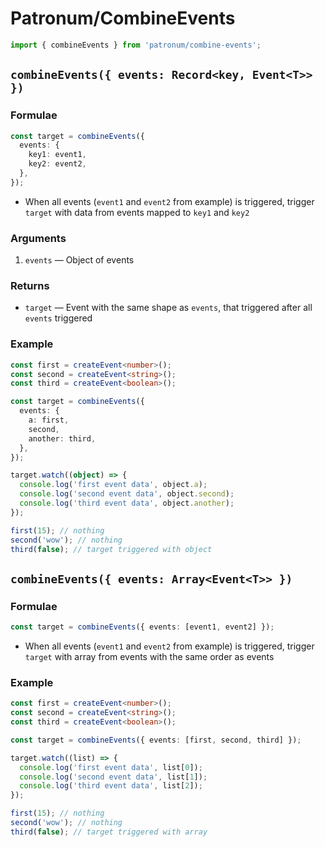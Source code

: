 # Patronum/CombineEvents

```ts
import { combineEvents } from 'patronum/combine-events';
```

## `combineEvents({ events: Record<key, Event<T>> })`

### Formulae

```ts
const target = combineEvents({
  events: {
    key1: event1,
    key2: event2,
  },
});
```

- When all events (`event1` and `event2` from example) is triggered, trigger `target` with data from events mapped to `key1` and `key2`

### Arguments

1. `events` — Object of events

### Returns

- `target` — Event with the same shape as `events`, that triggered after all `events` triggered

### Example

```ts
const first = createEvent<number>();
const second = createEvent<string>();
const third = createEvent<boolean>();

const target = combineEvents({
  events: {
    a: first,
    second,
    another: third,
  },
});

target.watch((object) => {
  console.log('first event data', object.a);
  console.log('second event data', object.second);
  console.log('third event data', object.another);
});

first(15); // nothing
second('wow'); // nothing
third(false); // target triggered with object
```

## `combineEvents({ events: Array<Event<T>> })`

### Formulae

```ts
const target = combineEvents({ events: [event1, event2] });
```

- When all events (`event1` and `event2` from example) is triggered, trigger `target` with array from events with the same order as events

### Example

```ts
const first = createEvent<number>();
const second = createEvent<string>();
const third = createEvent<boolean>();

const target = combineEvents({ events: [first, second, third] });

target.watch((list) => {
  console.log('first event data', list[0]);
  console.log('second event data', list[1]);
  console.log('third event data', list[2]);
});

first(15); // nothing
second('wow'); // nothing
third(false); // target triggered with array
```
